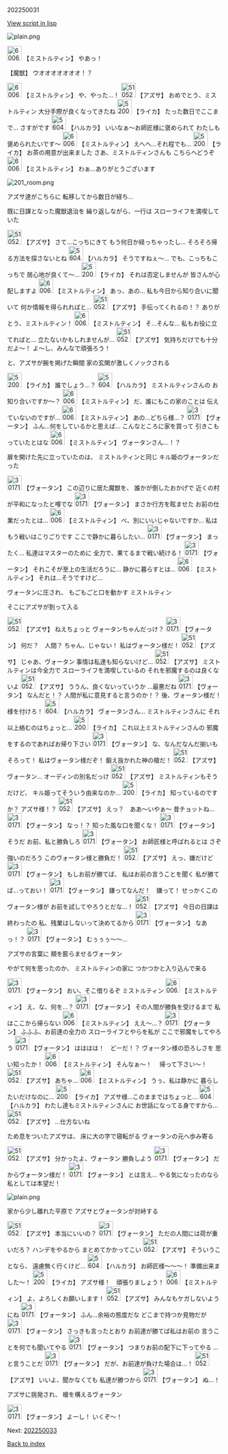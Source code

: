202250031

[View script in lisp](../scripts/202250031.txt)

![plain.png](../images/backgrounds/plain.png)

<img src="../images/units/600621.png" alt="600621.png" height="34"/>
【ミストルティン】
やあっ！

【魔獣】
ウオオオオオオオ！？

<img src="../images/units/600621.png" alt="600621.png" height="34"/>
【ミストルティン】
や、やった…！

<img src="../images/units/5105211.png" alt="5105211.png" height="34"/>
【アズサ】
おめでとう、ミストルティン
大分手際が良くなってきたね

<img src="../images/units/52001011.png" alt="52001011.png" height="34"/>
【ライカ】
たった数日でここまで…
さすがです

<img src="../images/units/5604011.png" alt="5604011.png" height="34"/>
【ハルカラ】
いいなぁ～お師匠様に褒められて
わたしも褒められたいです～

<img src="../images/units/600621.png" alt="600621.png" height="34"/>
【ミストルティン】
えへへ…それ程でも…

<img src="../images/units/52001011.png" alt="52001011.png" height="34"/>
【ライカ】
お茶の用意が出来ました
さあ、ミストルティンさんも
こちらへどうぞ

<img src="../images/units/600621.png" alt="600621.png" height="34"/>
【ミストルティン】
わぁ…ありがとうございます

![201_room.png](../images/backgrounds/201_room.png)

アズサ達がこちらに
転移してから数日が経ち…

既に日課となった魔獣退治を
繰り返しながら、一行は
スローライフを満喫していた

<img src="../images/units/5105211.png" alt="5105211.png" height="34"/>
【アズサ】
さて…こっちにきて
もう何日か経っちゃったし…
そろそろ帰る方法を探さないとね

<img src="../images/units/5604011.png" alt="5604011.png" height="34"/>
【ハルカラ】
そうですねぇ～…
でも、こっちもこっちで
居心地が良くて～…

<img src="../images/units/52001011.png" alt="52001011.png" height="34"/>
【ライカ】
それは否定しませんが
皆さんが心配しますよ

<img src="../images/units/600621.png" alt="600621.png" height="34"/>
【ミストルティン】
あっ、あの…
私も今日から知り合いに聞いて
何か情報を得られればと…

<img src="../images/units/5105211.png" alt="5105211.png" height="34"/>
【アズサ】
手伝ってくれるの！？
ありがとう、ミストルティン！

<img src="../images/units/600621.png" alt="600621.png" height="34"/>
【ミストルティン】
そ…そんな…
私もお役に立てればと…
立たないかもしれませんが…

<img src="../images/units/5105211.png" alt="5105211.png" height="34"/>
【アズサ】
気持ちだけでも十分だよ～！
よ～し、みんなで頑張ろう！

と、アズサが腕を掲げた瞬間
家の玄関が激しくノックされる

<img src="../images/units/52001011.png" alt="52001011.png" height="34"/>
【ライカ】
誰でしょう…？

<img src="../images/units/5604011.png" alt="5604011.png" height="34"/>
【ハルカラ】
ミストルティンさんの
お知り合いですか～？

<img src="../images/units/600621.png" alt="600621.png" height="34"/>
【ミストルティン】
だ、誰にもこの家のことは
伝えていないのですが…

<img src="../images/units/600621.png" alt="600621.png" height="34"/>
【ミストルティン】
あの…どちら様…？

<img src="../images/units/301711.png" alt="301711.png" height="34"/>
【ヴォータン】
ふん…何をしているかと思えば…
こんなところに家を買って
引きこもっていたとはな

<img src="../images/units/600621.png" alt="600621.png" height="34"/>
【ミストルティン】
ヴォータンさん…！？

扉を開けた先に立っていたのは、
ミストルティンと同じ
キル姫のヴォータンだった

<img src="../images/units/301711.png" alt="301711.png" height="34"/>
【ヴォータン】
この辺りに居た魔獣を、
誰かが倒したおかげで
近くの村が平和になったと噂でな

<img src="../images/units/301711.png" alt="301711.png" height="34"/>
【ヴォータン】
まさか行方を眩ませた
お前の仕業だったとは…

<img src="../images/units/600621.png" alt="600621.png" height="34"/>
【ミストルティン】
べ、別にいいじゃないですか…
私はもう戦いはこりごりです
ここで静かに暮らしたい…

<img src="../images/units/301711.png" alt="301711.png" height="34"/>
【ヴォータン】
まったく…
私達はマスターのために
全力で、果てるまで戦い続ける！

<img src="../images/units/301711.png" alt="301711.png" height="34"/>
【ヴォータン】
それこそが至上の生活だろうに…
静かに暮らすとは…

<img src="../images/units/600621.png" alt="600621.png" height="34"/>
【ミストルティン】
それは…そうですけど…

ヴォータンに圧され、
もごもごと口を動かす
ミストルティン

そこにアズサが割って入る

<img src="../images/units/5105211.png" alt="5105211.png" height="34"/>
【アズサ】
ねえちょっと
ヴォータンちゃんだっけ？

<img src="../images/units/301711.png" alt="301711.png" height="34"/>
【ヴォータン】
何だ？　人間？
ちゃん、じゃない！
私はヴォータン様だ！

<img src="../images/units/5105211.png" alt="5105211.png" height="34"/>
【アズサ】
じゃあ、ヴォータン
事情は私達も知らないけど…

<img src="../images/units/5105211.png" alt="5105211.png" height="34"/>
【アズサ】
ミストルティンは今全力で
スローライフを満喫しているの
それを邪魔するのは良くないよ

<img src="../images/units/5105211.png" alt="5105211.png" height="34"/>
【アズサ】
ううん、良くないっていうか
…最悪だね

<img src="../images/units/301711.png" alt="301711.png" height="34"/>
【ヴォータン】
なんだと！？
人間が私に意見すると言うのか！？
後、ヴォータン様だ！　様を付けろ！

<img src="../images/units/5604011.png" alt="5604011.png" height="34"/>
【ハルカラ】
ヴォータンさん…
ミストルティンさんに
それ以上絡むのはちょっと…

<img src="../images/units/52001011.png" alt="52001011.png" height="34"/>
【ライカ】
これ以上ミストルティンさんの
邪魔をするのであればお帰り下さい

<img src="../images/units/301711.png" alt="301711.png" height="34"/>
【ヴォータン】
な、なんだなんだ揃いもそろって！
私はヴォータン様だぞ！
鍛え抜かれた神の槍だ！

<img src="../images/units/5105211.png" alt="5105211.png" height="34"/>
【アズサ】
ヴォータン…
オーディンの別名だっけ

<img src="../images/units/5105211.png" alt="5105211.png" height="34"/>
【アズサ】
ミストルティンもそうだけど、
キル姫ってそういう由来なのか…

<img src="../images/units/52001011.png" alt="52001011.png" height="34"/>
【ライカ】
知っているのですか？
アズサ様！？

<img src="../images/units/5105211.png" alt="5105211.png" height="34"/>
【アズサ】
えっ？　ああ～いやぁ～
昔チョットね…

<img src="../images/units/301711.png" alt="301711.png" height="34"/>
【ヴォータン】
なっ！？
知った風な口を聞くな！

<img src="../images/units/301711.png" alt="301711.png" height="34"/>
【ヴォータン】
そうだ
お前、私と勝負しろ

<img src="../images/units/301711.png" alt="301711.png" height="34"/>
【ヴォータン】
お師匠様と呼ばれるとは
さぞ強いのだろう
このヴォータン様と勝負だ！

<img src="../images/units/5105211.png" alt="5105211.png" height="34"/>
【アズサ】
えっ、嫌だけど

<img src="../images/units/301711.png" alt="301711.png" height="34"/>
【ヴォータン】
もしお前が勝てば、
私はお前の言うことを聞く
私が勝てば…っておい！

<img src="../images/units/301711.png" alt="301711.png" height="34"/>
【ヴォータン】
嫌ってなんだ！　嫌って！
せっかくこのヴォータン様が
お前を試してやろうとだな…！

<img src="../images/units/5105211.png" alt="5105211.png" height="34"/>
【アズサ】
今日の日課は終わったの
私、残業はしないって決めてるから

<img src="../images/units/301711.png" alt="301711.png" height="34"/>
【ヴォータン】
なあっ！？

<img src="../images/units/301711.png" alt="301711.png" height="34"/>
【ヴォータン】
むぅぅぅ～～…

アズサの言葉に
頬を膨らませるヴォータン

やがて何を思ったのか、
ミストルティンの家に
つかつかと入り込んで来る

<img src="../images/units/301711.png" alt="301711.png" height="34"/>
【ヴォータン】
おい、そこ借りるぞ
ミストルティン

<img src="../images/units/600621.png" alt="600621.png" height="34"/>
【ミストルティン】
え、な、何を…？

<img src="../images/units/301711.png" alt="301711.png" height="34"/>
【ヴォータン】
その人間が勝負を受けるまで
私はここから帰らない

<img src="../images/units/600621.png" alt="600621.png" height="34"/>
【ミストルティン】
ええ～…？

<img src="../images/units/301711.png" alt="301711.png" height="34"/>
【ヴォータン】
ふふふ、お前達の全力の
スローライフとやらを私が
ここで邪魔をしてやろう

<img src="../images/units/301711.png" alt="301711.png" height="34"/>
【ヴォータン】
はははは！　どーだ！？
ヴォータン様の恐ろしさを
思い知ったか！

<img src="../images/units/600621.png" alt="600621.png" height="34"/>
【ミストルティン】
そんなぁ～！　
帰って下さい～！

<img src="../images/units/5105211.png" alt="5105211.png" height="34"/>
【アズサ】
あちゃ…

<img src="../images/units/600621.png" alt="600621.png" height="34"/>
【ミストルティン】
うぅ、私は静かに
暮らしたいだけなのに…

<img src="../images/units/52001011.png" alt="52001011.png" height="34"/>
【ライカ】
アズサ様…このままではちょっと…

<img src="../images/units/5604011.png" alt="5604011.png" height="34"/>
【ハルカラ】
わたし達もミストルティンさんに
お世話になってる身ですから…

<img src="../images/units/5105211.png" alt="5105211.png" height="34"/>
【アズサ】
…仕方ないね

ため息をついたアズサは、
床に大の字で寝転がる
ヴォータンの元へ歩み寄る

<img src="../images/units/5105211.png" alt="5105211.png" height="34"/>
【アズサ】
分かったよ、ヴォータン
勝負しよう

<img src="../images/units/301711.png" alt="301711.png" height="34"/>
【ヴォータン】
だからヴォータン様だ！

<img src="../images/units/301711.png" alt="301711.png" height="34"/>
【ヴォータン】
とは言え…
やる気になったのなら
私としては本望だ！

![plain.png](../images/backgrounds/plain.png)

家から少し離れた平原で
アズサとヴォータンが対峙する

<img src="../images/units/5105211.png" alt="5105211.png" height="34"/>
【アズサ】
本当にいいの？

<img src="../images/units/301711.png" alt="301711.png" height="34"/>
【ヴォータン】
ただの人間には荷が重いだろ？
ハンデをやるから
まとめてかかってこい

<img src="../images/units/5105211.png" alt="5105211.png" height="34"/>
【アズサ】
そういうことなら、
遠慮無く行くけど…

<img src="../images/units/5604011.png" alt="5604011.png" height="34"/>
【ハルカラ】
お師匠様～～～！
準備出来ました～！

<img src="../images/units/52001011.png" alt="52001011.png" height="34"/>
【ライカ】
アズサ様！　頑張りましょう！

<img src="../images/units/600621.png" alt="600621.png" height="34"/>
【ミストルティン】
よ、よろしくお願いします！

<img src="../images/units/5105211.png" alt="5105211.png" height="34"/>
【アズサ】
みんなもケガしないようにね

<img src="../images/units/301711.png" alt="301711.png" height="34"/>
【ヴォータン】
ふん…余裕の態度だな
どこまで持つか見物だが

<img src="../images/units/301711.png" alt="301711.png" height="34"/>
【ヴォータン】
さっきも言ったとおり
お前達が勝てば私はお前の
言うことを何でも聞いてやる

<img src="../images/units/301711.png" alt="301711.png" height="34"/>
【ヴォータン】
つまりお前の配下に下ってやる
…と言うことだ

<img src="../images/units/301711.png" alt="301711.png" height="34"/>
【ヴォータン】
だが、お前達が負けた場合は…！

<img src="../images/units/5105211.png" alt="5105211.png" height="34"/>
【アズサ】
いいよ、聞かなくても
私達が勝つから

<img src="../images/units/301711.png" alt="301711.png" height="34"/>
【ヴォータン】
ぬ…！

アズサに挑発され、
槍を構えるヴォータン

<img src="../images/units/301711.png" alt="301711.png" height="34"/>
【ヴォータン】
よーし！
いくぞ～！


Next: [202250033](202250033.md)

[Back to index](index.md)
